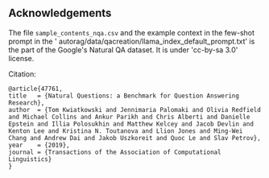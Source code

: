 ## Acknowledgements

The file `sample_contents_nqa.csv` and the example context in the few-shot prompt in the '
autorag/data/qacreation/llama_index_default_prompt.txt' is the part of the Google's Natural QA dataset.
It is under 'cc-by-sa 3.0' license.

Citation:

```
@article{47761,
title	= {Natural Questions: a Benchmark for Question Answering Research},
author	= {Tom Kwiatkowski and Jennimaria Palomaki and Olivia Redfield and Michael Collins and Ankur Parikh and Chris Alberti and Danielle Epstein and Illia Polosukhin and Matthew Kelcey and Jacob Devlin and Kenton Lee and Kristina N. Toutanova and Llion Jones and Ming-Wei Chang and Andrew Dai and Jakob Uszkoreit and Quoc Le and Slav Petrov},
year	= {2019},
journal	= {Transactions of the Association of Computational Linguistics}
}
```
